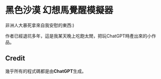 # 黑色沙漠 幻想馬覺醒模擬器
非洲人大暴死拿來自我安慰的東西:)

作者已經退坑多年，這是我某天晚上吃飽太閒，把玩ChatGPT時產出來的小作品。

## Credit
幾乎所有的程式碼都是由**ChatGPT**生成。

